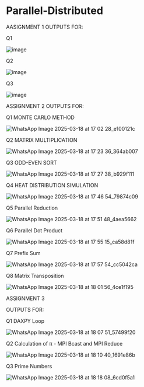 # Parallel-Distributed
AASIGNMENT 1
OUTPUTS FOR:

Q1

![image](https://github.com/user-attachments/assets/a2069bde-8e5d-4f1b-aa8a-a500b577efdc)

Q2

![image](https://github.com/user-attachments/assets/1374d2d3-3d1e-49b7-8600-ed39524dbf99)

Q3

![image](https://github.com/user-attachments/assets/8c83fa24-e604-4b83-9190-bcf853dbdfe2)




ASSIGNMENT 2
OUTPUTS FOR:

Q1 MONTE CARLO METHOD

![WhatsApp Image 2025-03-18 at 17 02 28_e100121c](https://github.com/user-attachments/assets/fe47d255-40f7-4ce1-8329-5ca9e546c99c)


Q2 MATRIX MULTIPLICATION

![WhatsApp Image 2025-03-18 at 17 23 36_364ab007](https://github.com/user-attachments/assets/16c85de4-a2b2-49d8-9d0a-2d12b488d2d2)


Q3 ODD-EVEN SORT

![WhatsApp Image 2025-03-18 at 17 27 38_b929f111](https://github.com/user-attachments/assets/756fedf4-ed4d-4273-b647-084281e5d2d2)

Q4 HEAT DISTRIBUTION SIMULATION

![WhatsApp Image 2025-03-18 at 17 46 54_79874c09](https://github.com/user-attachments/assets/93792e84-5142-4869-9be5-0b46a3633d45)


Q5 Parallel Reduction

![WhatsApp Image 2025-03-18 at 17 51 48_4aea5662](https://github.com/user-attachments/assets/adc496a0-01fe-416d-ae1c-3226ca43e342)


Q6 Parallel Dot Product

![WhatsApp Image 2025-03-18 at 17 55 15_ca58d81f](https://github.com/user-attachments/assets/3c784ab7-a3f7-417a-a8e0-75c660ad4e28)

Q7 Prefix Sum

![WhatsApp Image 2025-03-18 at 17 57 54_cc5042ca](https://github.com/user-attachments/assets/6f78d085-05a6-484e-8e05-12f5d5bc746a)

 
Q8 Matrix Transposition

![WhatsApp Image 2025-03-18 at 18 01 56_4ce1f195](https://github.com/user-attachments/assets/5b89f481-6f42-401c-b02c-d9fb2294db31)


ASSIGNMENT 3

OUTPUTS FOR:

Q1 DAXPY Loop

![WhatsApp Image 2025-03-18 at 18 07 51_57499f20](https://github.com/user-attachments/assets/44ebc169-a7c5-4b8f-9296-6d0200efd5aa)


Q2 Calculation of π - MPI Bcast and MPI Reduce

![WhatsApp Image 2025-03-18 at 18 10 40_1691e86b](https://github.com/user-attachments/assets/c7c782d7-c346-4f00-983e-4b7593b2788d)


Q3 Prime Numbers

![WhatsApp Image 2025-03-18 at 18 18 08_6cd0f5a1](https://github.com/user-attachments/assets/5e65d8e4-2c46-452a-bc20-0909aa54981e)













